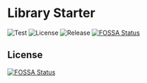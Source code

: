 # Library Starter

![Test](https://img.shields.io/github/workflow/status/NobiDev/library-starter/Test/main)
![License](https://img.shields.io/github/license/NobiDev/library-starter)
![Release](https://img.shields.io/github/v/release/NobiDev/library-starter)
[![FOSSA Status](https://app.fossa.com/api/projects/git%2Bgithub.com%2FNobiDev%2Flibrary-starter.svg?type=shield)](https://app.fossa.com/projects/git%2Bgithub.com%2FNobiDev%2Flibrary-starter?ref=badge_shield)


## License
[![FOSSA Status](https://app.fossa.com/api/projects/git%2Bgithub.com%2FNobiDev%2Flibrary-starter.svg?type=large)](https://app.fossa.com/projects/git%2Bgithub.com%2FNobiDev%2Flibrary-starter?ref=badge_large)